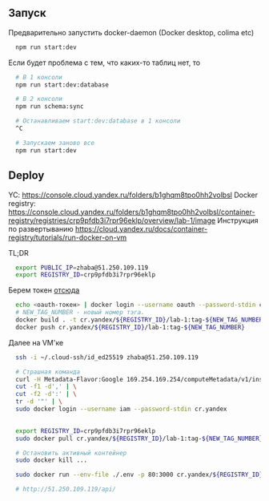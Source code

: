 ## Запуск

Предварительно запустить docker-daemon (Docker desktop, colima etc)
```bash
  npm run start:dev
```

Если будет проблема с тем, что каких-то таблиц нет, то
```bash
  # В 1 консоли
  npm run start:dev:database

  # В 2 консоли
  npm run schema:sync

  # Останавливаем start:dev:database в 1 консоли
  ^C

  # Запускаем заново все
  npm run start:dev
```

## Deploy

YC: https://console.cloud.yandex.ru/folders/b1ghqm8tpo0hh2volbsl
Docker registry: https://console.cloud.yandex.ru/folders/b1ghqm8tpo0hh2volbsl/container-registry/registries/crp9pfdb3i7rpr96eklp/overview/lab-1/image
Инструкция по развертыванию https://cloud.yandex.ru/docs/container-registry/tutorials/run-docker-on-vm

TL;DR

```bash
  export PUBLIC_IP=zhaba@51.250.109.119
  export REGISTRY_ID=crp9pfdb3i7rpr96eklp
```

Берем токен [отсюда](https://oauth.yandex.ru/verification_code#access_token=y0_AgAAAAAsT249AATuwQAAAADwtyVfXZ9C0-hxTK6U4_qj_Fvm7cPTjiA&token_type=bearer&expires_in=30017517)

```bash
  echo <oauth-токен> | docker login --username oauth --password-stdin cr.yandex
  # NEW_TAG_NUMBER - новый номер тэга. 
  docker build . -t cr.yandex/${REGISTRY_ID}/lab-1:tag-${NEW_TAG_NUMBER}
  docker push cr.yandex/${REGISTRY_ID}/lab-1:tag-${NEW_TAG_NUMBER} 
```


Далее на VM'ке

```bash
  ssh -i ~/.cloud-ssh/id_ed25519 zhaba@51.250.109.119

  # Страшная команда
  curl -H Metadata-Flavor:Google 169.254.169.254/computeMetadata/v1/instance/service-accounts/default/token | \
  cut -f1 -d',' | \
  cut -f2 -d':' | \
  tr -d '"' | \
  sudo docker login --username iam --password-stdin cr.yandex

  
  export REGISTRY_ID=crp9pfdb3i7rpr96eklp
  sudo docker pull cr.yandex/${REGISTRY_ID}/lab-1:tag-${NEW_TAG_NUMBER}

  # Остановить активный контейнер
  sudo docker kill ...

  sudo docker run --env-file ./.env -p 80:3000 cr.yandex/${REGISTRY_ID}/lab-1:tag-${NEW_TAG_NUMBER}

  # http://51.250.109.119/api/
```

